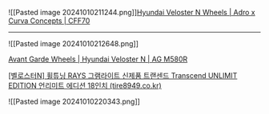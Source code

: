![[Pasted image 20241010211244.png]][Hyundai Veloster N Wheels | Adro x Curva Concepts | CFF70](https://curvaconcepts.com/vehicle-gallery/red-adro-hyundai-veloster-n-cff70/)

---

![[Pasted image 20241010212648.png]]


[Avant Garde Wheels | Hyundai Veloster N | AG M580R](https://www.avantgardewheels.com/featured-gallery/hyundai-veloster-n-ag-m580r/)


[[벨로스터N] 휠튜닝 RAYS 그램라이트 신제품 트랜센드 Transcend UNLIMIT EDITION 언리미트 에디션 18인치 (tire8949.co.kr)](http://www.tire8949.co.kr/type6/board/board_view.php?num=13763&view_no=63221&code=3&page=11&)

![[Pasted image 20241010220343.png]]